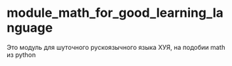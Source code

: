 # module_math_for_good_learning_language
Это модуль для шуточного рускоязычного языка ХУЯ, на подобии math из python
